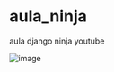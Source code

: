 # aula_ninja
aula django ninja youtube


![image](https://github.com/matefs/aula_ninja/assets/30128774/4d8df995-ea48-4a35-a82b-d5c21f5b3cd5)
